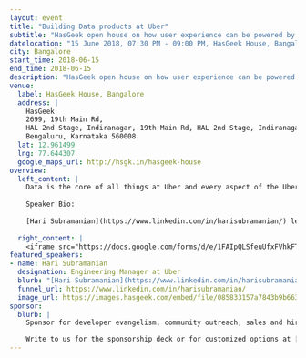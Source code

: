 ```yaml
---
layout: event
title: "Building Data products at Uber"
subtitle: "HasGeek open house on how user experience can be powered by data"
datelocation: "15 June 2018, 07:30 PM - 09:00 PM, HasGeek House, Bangalore"
city: Bangalore
start_time: 2018-06-15
end_time: 2018-06-15
description: "HasGeek open house on how user experience can be powered by data"
venue:
  label: HasGeek House, Bangalore
  address: |
    HasGeek
    2699, 19th Main Rd, 
    HAL 2nd Stage, Indiranagar, 19th Main Rd, HAL 2nd Stage, Indiranagar, 
    Bengaluru, Karnataka 560008
  lat: 12.961499
  lng: 77.644307
  google_maps_url: http://hsgk.in/hasgeek-house
overview:
  left_content: |
    Data is the core of all things at Uber and every aspect of the Uber experience is powered by data - this ranges from systems that connect the rider to a driver, predict the correct fare for your ride, calculate in-app ETAs, optimal routing for Uber pool, restaurant recommendations in Uber eats, to online fraud detection. The Data org at Uber is a central team that builds the foundational services and platforms that power Uber's analytics, machine learning, AI, & business intelligence applications. This talk will focus on the infrastructure and platforms that Uber have internally built that power data ingestion, storage, streaming/batch analytics, and machine learning for thousands of operators, data scientists, and engineers at Uber. In this talk, speaker will also cover some unique challenges relating to managing their petabyte scale data lake across a hybrid on-prem & cloud based infrastructure. Speaker will do a deep dive into Uber’s batch analytics infrastructure comprising of Hadoop/HDFS, Hive, Spark, Presto, and YARN/Mesos/Peloton and how these systems help them build the foundation required for the next 5 years of growth.
    
    Speaker Bio:
    
    [Hari Subramanian](https://www.linkedin.com/in/harisubramanian/) leads several efforts within Uber data infrastructure including building a highly scalable cross-datacenter data processing layer using Apache Spark and SQL analytics-as-a-Service using Apache Hive. He also works in the intersection of infrastructure, machine learning, and data science and builds platforms that help Uber’s data scientists take machine learning models seamlessly from conception to production. Prior to Uber, Hari led software engineering teams at Amazon and built and operated cloud compute infrastructure for AWS EC2. Apart from his management experience, Hari has also tinkered with hypervisors, kernels, and storage systems as a systems software developer at VMware and played the role of a product manager on various occasions including at his own startup. Hari is also an inventor with over 10 granted software patents to his name and a speaker at local meetups and conferences.
    
  right_content: |
    <iframe src="https://docs.google.com/forms/d/e/1FAIpQLSfeuUfxFVhkFTDPXX3kxkPuEA_RIorC6_asuDNgYTh1YDzT_w/viewform?embedded=true" frameborder="0" marginheight="0" marginwidth="0" style="width:100%; height:45rem;">Loading...</iframe>
featured_speakers:
- name: Hari Subramanian
  designation: Engineering Manager at Uber
  blurb: "[Hari Subramanian](https://www.linkedin.com/in/harisubramanian/) leads several efforts within Uber data infrastructure including building a highly scalable cross-datacenter data processing layer using Apache Spark and SQL analytics-as-a-Service using Apache Hive. He also works in the intersection of infrastructure, machine learning, and data science and builds platforms that help Uber’s data scientists take machine learning models seamlessly from conception to production. Prior to Uber, Hari led software engineering teams at Amazon and built and operated cloud compute infrastructure for AWS EC2. Apart from his management experience, Hari has also tinkered with hypervisors, kernels, and storage systems as a systems software developer at VMware and played the role of a product manager on various occasions including at his own startup. Hari is also an inventor with over 10 granted software patents to his name and a speaker at local meetups and conferences."
  funnel_url: https://www.linkedin.com/in/harisubramanian/
  image_url: https://images.hasgeek.com/embed/file/085833157a7843b9b663f78a34e6732c?size=200x200
sponsor:
  blurb: |
    Sponsor for developer evangelism, community outreach, sales and hiring.

    Write to us for the sponsorship deck or for customized options at [info@hasgeek.com](mailto:info@hasgeek.com) 
---
```

